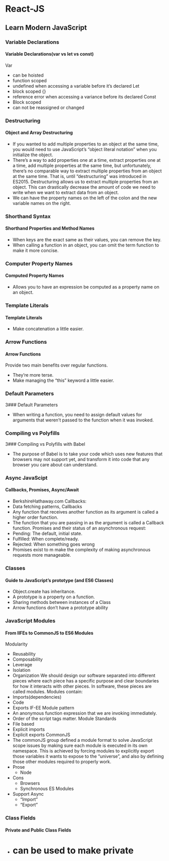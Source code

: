 # React-JS
## Learn Modern JavaScript
### Variable Declarations
#### Variable Declarations(var vs let vs const)
Var
- can be hoisted
- function scoped
- undefined when accessing a variable before it’s declared
Let
- block scoped {}
- reference error when accessing a variance before its declared
Const
- Block scoped
- can not be reassigned or changed

### Destructuring
#### Object and Array Destructuring
- If you wanted to add multiple properties to an object at the same time, you would need to use JavaScript’s “object literal notation” when you initialize the object.
- There’s a way to add properties one at a time, extract properties one at a time, add multiple properties at the same time, but unfortunately, there’s no comparable way to extract multiple properties from an object at the same time. That is, until “destructuring” was introduced in ES2015. Destructuring allows us to extract multiple properties from an object. This can drastically decrease the amount of code we need to write when we want to extract data from an object.
- We can have the property names on the left of the colon and the new variable names on the right.

 
### Shorthand Syntax
#### Shorthand Properties and Method Names
- When keys are the exact same as their values, you can remove the key.
- When calling a function in an object, you can omit the term function to make it more concise.

### Computer Property Names
#### Computed Property Names
- Allows you to have an expression be computed as a property name on an object.

### Template Literals
#### Template Literals
- Make concatenation a little easier.

### Arrow Functions
#### Arrow Functions
Provide two main benefits over regular functions.
- They’re more terse.
- Make managing the “this” keyword a little easier.

### Default Parameters
3### Default Parameters
- When writing a function, you need to assign default values for arguments that weren’t passed to the function when it was invoked.

### Compiling vs Polyfills
3### Compiling vs Polyfills with Babel
- The purpose of Babel is to take your code which uses new features that browsers may not support yet, and transform it into code that any browser you care about can understand.

### Async JavaScipt
#### Callbacks, Promises, Async/Await
- BerkshireHathaway.com
Callbacks:
- Data fetching patterns, Callbacks
- Any function that receives another function as its argument is called a higher order function.
- The function that you are passing in as the argument is called a Callback function.
Promises and their status of an asynchronous request:
- Pending: The default, initial state.
- Fulfilled: When complete/ready.
- Rejected: When something goes wrong
- Promises exist to m make the complexity of making asynchronous requests more manageable. 

### Classes
#### Guide to JavaScript’s prototype (and ES6 Classes)
- Object.create has inheritance.
- A prototype is a property on a function.
- Sharing methods between instances of a Class
- Arrow functions don’t have a prototype ability

### JavaScript Modules
#### From IIFEs to CommonJS to ES6 Modules
Modularity
- Reusability
- Composability
- Leverage
- Isolation
- Organization
We should design our software separated into different pieces where each piece has a specific purpose and clear boundaries for how it interacts with other pieces. In software, these pieces are called modules.
Modules contain:
- Imports(dependencies)
- Code
- Exports
IF-EE Module pattern
- An anonymous function expression that we are invoking immediately.
- Order of the script tags matter.
Module Standards
- File based
- Explicit imports
- Explicit exports
CommonJS
- The commonJS group defined a module format to solve JavaScript scope issues by making sure each module is executed in its own namespace. This is achieved by forcing modules to explicitly export those variables it wants to expose to the “universe”, and also by defining those other modules required to properly work. 
- Prose
    - Node
- Cons
    - Browsers
    - Synchronous
ES Modules
- Support Async
    - “Import”
    - “Export”

### Class Fields
#### Private and Public Class Fields
- # can be used to make private
